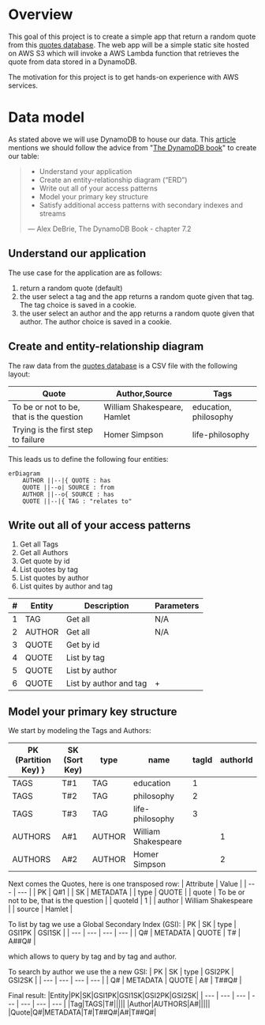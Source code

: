 # Overview
This goal of this project is to create a simple app that return a random quote from this [quotes database](https://github.com/ShivaliGoel/Quotes-500K). The web app will be a simple static site hosted on AWS S3 which will invoke a AWS Lambda function that retrieves the quote from data stored in a DynamoDB.

The motivation for this project is to get hands-on experience with AWS services.

# Data model
As stated above we will use DynamoDB to house our data. This [article](https://www.tecracer.com/blog/2021/03/modelling-a-product-catalog-in-dynamodb.html) mentions we should
follow the advice from "[The DynamoDB book](https://www.dynamodbbook.com/)" to create our table:

> * Understand your application
> * Create an entity-relationship diagram (“ERD”)
> * Write out all of your access patterns
> * Model your primary key structure
> * Satisfy additional access patterns with secondary indexes and streams
> 
> — Alex DeBrie, The DynamoDB Book - chapter 7.2

## Understand our application

The use case for the application are as follows:
1. return a random quote (default)
2. the user select a tag and the app returns a random quote given that tag. The tag choice is saved in a cookie.
3. the user select an author and the app returns a random quote given that author. The author choice is saved in a cookie.

## Create and entity-relationship diagram

The raw data from the [quotes database](https://github.com/ShivaliGoel/Quotes-500K) is a CSV file with the following layout:

| Quote | Author,Source | Tags |
| --- | --- | --- |
| To be or not to be, that is the question | William Shakespeare, Hamlet | education, philosophy |
| Trying is the first step to failure | Homer Simpson | life-philosophy |

This leads us to define the following four entities:

```mermaid
erDiagram
    AUTHOR ||--|{ QUOTE : has
    QUOTE ||--o| SOURCE : from
    AUTHOR ||--o{ SOURCE : has
    QUOTE ||--|{ TAG : "relates to"
```

##  Write out all of your access patterns

1. Get all Tags
2. Get all Authors
3. Get quote by id
4. List quotes by tag
5. List quotes by author
6. List quites by author and tag

| #	 | Entity | Description | Parameters |
| --- | --- | --- | --- |
| 1 | TAG | Get all | N/A  |
| 2 | AUTHOR | Get all | N/A |
| 3 | QUOTE | Get by id | <qid> |
| 4 | QUOTE | List by tag | <tid> |
| 5 | QUOTE | List by author | <aid> |
| 6 | QUOTE | List by author and tag | <aid>+<tid> |

## Model your primary key structure
We start by modeling the Tags and Authors:

|PK (Partition Key) }| SK (Sort Key) | type | name | tagId | authorId |
| --- | --- | --- | --- | --- | --- |
| TAGS | T#1 | TAG | education | 1  |    |
| TAGS | T#2 | TAG | philosophy | 2  |    |
| TAGS | T#3 | TAG | life-philosophy | 3  |    |
| AUTHORS | A#1 | AUTHOR | William Shakespeare |  |  1  |
| AUTHORS | A#2 | AUTHOR | Homer Simpson |  |  2  |

Next comes the Quotes, here is one transposed row:
| Attribute | Value |
| --- | --- |
| PK | Q#1 |
| SK | METADATA |
| type | QUOTE |
| quote | To be or not to be, that is the question |
| quoteId | 1 |
| author | William Shakespeare |
| source | Hamlet |
    
To list by tag we use a Global Secondary Index (GSI):
| PK |	SK | type | GSI1PK | GSI1SK |
| --- | --- | --- | --- |
| Q#<qid> |	METADATA | QUOTE | T#<tid> | A#<aid>#Q#<qid> |

which allows to query by tag and by tag and author. 

To search by author we use the a new GSI:
| PK |	SK | type | GSI2PK | GSI2SK |
| --- | --- | --- | --- |
| Q#<qid> |	METADATA | QUOTE | A#<aid> | T#<tid>#Q#<qid> |
    
Final result:
|Entity|PK|SK|GSI1PK|GSI1SK|GSI2PK|GSI2SK|
| --- | --- | --- | --- | --- | --- | --- | 
|Tag|TAGS|T#<tid>|||||
|Author|AUTHORS|A#<cid>|||||
|Quote|Q#<qid>|METADATA|T#<tid>|T#<tid>#Q#<qid>|A#<aid>|T#<tid>#Q#<qid>|
    
